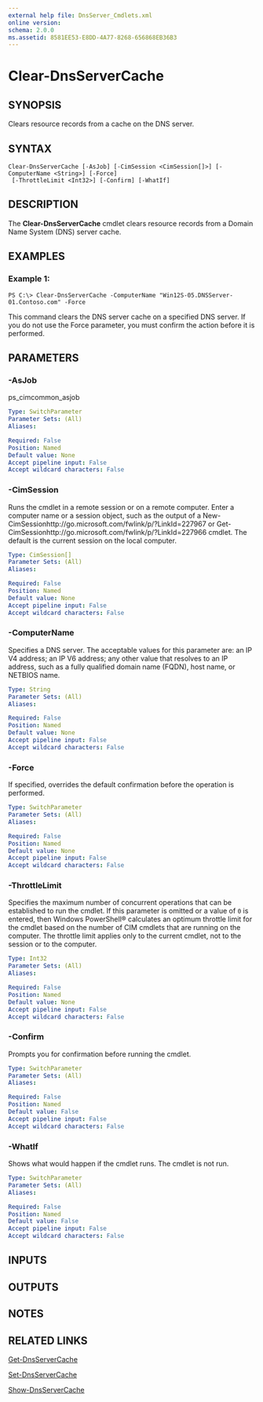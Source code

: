 ```yaml
---
external help file: DnsServer_Cmdlets.xml
online version: 
schema: 2.0.0
ms.assetid: 8581EE53-E8DD-4A77-8268-656868EB36B3
---
```


# Clear-DnsServerCache

## SYNOPSIS
Clears resource records from a cache on the DNS server.

## SYNTAX

```
Clear-DnsServerCache [-AsJob] [-CimSession <CimSession[]>] [-ComputerName <String>] [-Force]
 [-ThrottleLimit <Int32>] [-Confirm] [-WhatIf]
```

## DESCRIPTION
The **Clear-DnsServerCache** cmdlet clears resource records from a Domain Name System (DNS) server cache.

## EXAMPLES

### Example 1:
```
PS C:\> Clear-DnsServerCache -ComputerName "Win12S-05.DNSServer-01.Contoso.com" -Force
```

This command clears the DNS server cache on a specified DNS server.
If you do not use the Force parameter, you must confirm the action before it is performed.

## PARAMETERS

### -AsJob
ps_cimcommon_asjob

```yaml
Type: SwitchParameter
Parameter Sets: (All)
Aliases: 

Required: False
Position: Named
Default value: None
Accept pipeline input: False
Accept wildcard characters: False
```

### -CimSession
Runs the cmdlet in a remote session or on a remote computer.
Enter a computer name or a session object, such as the output of a New-CimSessionhttp://go.microsoft.com/fwlink/p/?LinkId=227967 or Get-CimSessionhttp://go.microsoft.com/fwlink/p/?LinkId=227966 cmdlet.
The default is the current session on the local computer.

```yaml
Type: CimSession[]
Parameter Sets: (All)
Aliases: 

Required: False
Position: Named
Default value: None
Accept pipeline input: False
Accept wildcard characters: False
```

### -ComputerName
Specifies a DNS server.
The acceptable values for this parameter are: an IP V4 address; an IP V6 address; any other value that resolves to an IP address, such as a fully qualified domain name (FQDN), host name, or NETBIOS name.

```yaml
Type: String
Parameter Sets: (All)
Aliases: 

Required: False
Position: Named
Default value: None
Accept pipeline input: False
Accept wildcard characters: False
```

### -Force
If specified, overrides the default confirmation before the operation is performed.

```yaml
Type: SwitchParameter
Parameter Sets: (All)
Aliases: 

Required: False
Position: Named
Default value: None
Accept pipeline input: False
Accept wildcard characters: False
```

### -ThrottleLimit
Specifies the maximum number of concurrent operations that can be established to run the cmdlet.
If this parameter is omitted or a value of `0` is entered, then Windows PowerShell® calculates an optimum throttle limit for the cmdlet based on the number of CIM cmdlets that are running on the computer.
The throttle limit applies only to the current cmdlet, not to the session or to the computer.

```yaml
Type: Int32
Parameter Sets: (All)
Aliases: 

Required: False
Position: Named
Default value: None
Accept pipeline input: False
Accept wildcard characters: False
```

### -Confirm
Prompts you for confirmation before running the cmdlet.

```yaml
Type: SwitchParameter
Parameter Sets: (All)
Aliases: 

Required: False
Position: Named
Default value: False
Accept pipeline input: False
Accept wildcard characters: False
```

### -WhatIf
Shows what would happen if the cmdlet runs.
The cmdlet is not run.

```yaml
Type: SwitchParameter
Parameter Sets: (All)
Aliases: 

Required: False
Position: Named
Default value: False
Accept pipeline input: False
Accept wildcard characters: False
```

## INPUTS

## OUTPUTS

## NOTES

## RELATED LINKS

[Get-DnsServerCache](./Get-DnsServerCache.md)

[Set-DnsServerCache](./Set-DnsServerCache.md)

[Show-DnsServerCache](./Show-DnsServerCache.md)

